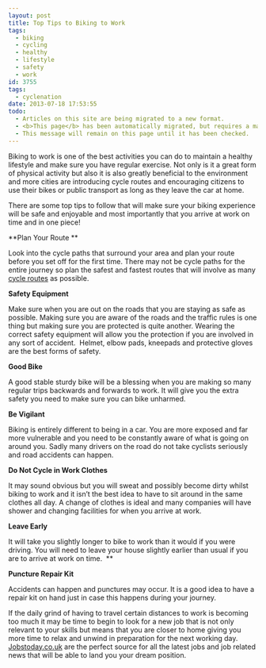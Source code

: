 ```yaml
---
layout: post
title: Top Tips to Biking to Work
tags:
  - biking
  - cycling
  - healthy
  - lifestyle
  - safety
  - work
id: 3755
tags:
  - cyclenation
date: 2013-07-18 17:53:55
todo:
  - Articles on this site are being migrated to a new format.
  - <b>This page</b> has been automatically migrated, but requires a manual check-&amp;-tune to ensure the format and links all work as expected.
  - This message will remain on this page until it has been checked.
---
```


Biking to work is one of the best activities you can do to maintain a healthy lifestyle and make sure you have regular exercise. Not only is it a great form of physical activity but also it is also greatly beneficial to the environment and more cities are introducing cycle routes and encouraging citizens to use their bikes or public transport as long as they leave the car at home.

There are some top tips to follow that will make sure your biking experience will be safe and enjoyable and most importantly that you arrive at work on time and in one piece!

**Plan Your Route **

Look into the cycle paths that surround your area and plan your route before you set off for the first time. There may not be cycle paths for the entire journey so plan the safest and fastest routes that will involve as many [cycle routes](http://www.cycle-route.com/) as possible.

**Safety Equipment**

Make sure when you are out on the roads that you are staying as safe as possible. Making sure you are aware of the roads and the traffic rules is one thing but making sure you are protected is quite another. Wearing the correct safety equipment will allow you the protection if you are involved in any sort of accident.  Helmet, elbow pads, kneepads and protective gloves are the best forms of safety.

**Good Bike**

A good stable sturdy bike will be a blessing when you are making so many regular trips backwards and forwards to work. It will give you the extra safety you need to make sure you can bike unharmed.

**Be Vigilant**

Biking is entirely different to being in a car. You are more exposed and far more vulnerable and you need to be constantly aware of what is going on around you. Sadly many drivers on the road do not take cyclists seriously and road accidents can happen.

**Do Not Cycle in Work Clothes**

It may sound obvious but you will sweat and possibly become dirty whilst biking to work and it isn’t the best idea to have to sit around in the same clothes all day. A change of clothes is ideal and many companies will have shower and changing facilities for when you arrive at work.

**Leave Early**

It will take you slightly longer to bike to work than it would if you were driving. You will need to leave your house slightly earlier than usual if you are to arrive at work on time.  **

**Puncture Repair Kit**

Accidents can happen and punctures may occur. It is a good idea to have a repair kit on hand just in case this happens during your journey.

If the daily grind of having to travel certain distances to work is becoming too much it may be time to begin to look for a new job that is not only relevant to your skills but means that you are closer to home giving you more time to relax and unwind in preparation for the next working day. [Jobstoday.co.uk](http://www.jobstoday.co.uk/) are the perfect source for all the latest jobs and job related news that will be able to land you your dream position.